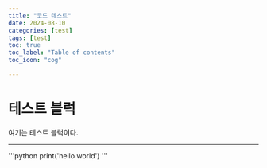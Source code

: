 ```yaml
---
title: "코드 테스트"
date: 2024-08-10
categories: [test]
tags: [test]
toc: true
toc_label: "Table of contents"
toc_icon: "cog"

---
```


# 테스트 블럭

여기는 테스트 블럭이다.
___
'''python
print('hello world')
'''
